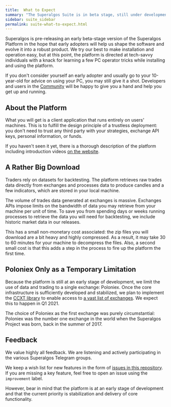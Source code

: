 ```yaml
---
title:  What to Expect
summary: "The Superalgos Suite is in beta stage, still under development. Check the website for details on features and functionality."
sidebar: suite_sidebar
permalink: suite-what-to-expect.html
---
```


Superalgos is pre-releasing an early beta-stage version of the Superalgos Platform in the hope that early adopters will help us shape the software and evolve it into a robust product. We try our best to make installation and operation easy, but at this point, the platform is directed at tech-savvy individuals with a knack for learning a few PC operator tricks while installing and using the platform.

If you don't consider yourself an early adopter and usually go to your 10-year-old for advice on using your PC, you may still give it a shot. Developers and users in the [Community](https://t.me/superalgoscommunity) will be happy to give you a hand and help you get up and running.

## About the Platform

What you will get is a client application that runs entirely on users' machines. This is to fulfill the design principle of a trustless deployment: you don't need to trust any third party with your strategies, exchange API keys, personal information, or funds.

If you haven't seen it yet, there is a thorough description of the platform including introduction videos [on the website](https://superalgos.org/tools-superalgos-platform.shtml).

## A Rather Big Download

Traders rely on datasets for backtesting. The platform retrieves raw trades data directly from exchanges and processes data to produce candles and a few indicators, which are stored in your local machine.

The volume of trades data generated at exchanges is massive. Exchanges APIs impose limits on the bandwidth of data you may retrieve from your machine per unit of time. To save you from spending days or weeks running processes to retrieve the data you will need for backtesting, we include historic market data in our releases.

This has a small non-monetary cost associated: the zip files you will download are a bit heavy and highly compressed. As a result, it may take 30 to 60 minutes for your machine to decompress the files. Also, a second small cost is that this adds a step in the process to fire up the platform the first time.

## Poloniex Only as a Temporary Limitation

Because the platform is still at an early stage of development, we limit the use of data and trading to a single exchange: Poloniex. Once the core infrastructure is sufficiently developed and stabilized, we plan to implement the [CCXT library](https://github.com/ccxt/ccxt/) to enable access to [a vast list of exchanges](https://github.com/ccxt/ccxt/wiki/Exchange-Markets). We expect this to happen in Q1 2021.

The choice of Poloniex as the first exchange was purely circumstantial: Poloniex was the number one exchange in the world when the Superalgos Project was born, back in the summer of 2017.

## Feedback

We value highly all feedback. We are listening and actively participating in the various Superalgos Telegram groups.

We keep a wish list for new features in the form of [issues in this repository](https://github.com/Superalgos/Platform/issues). If you are missing a key feature, feel free to open an issue using the ```improvement``` label.

However, bear in mind that the platform is at an early stage of development and that the current priority is stabilization and delivery of core functionality.

